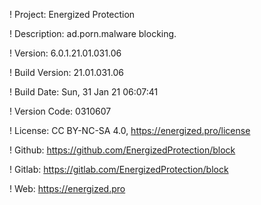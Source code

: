 ! Project: Energized Protection

! Description: ad.porn.malware blocking.

! Version: 6.0.1.21.01.031.06

! Build Version: 21.01.031.06

! Build Date: Sun, 31 Jan 21 06:07:41

! Version Code: 0310607

! License: CC BY-NC-SA 4.0, https://energized.pro/license

! Github: https://github.com/EnergizedProtection/block

! Gitlab: https://gitlab.com/EnergizedProtection/block


! Web: https://energized.pro
